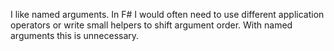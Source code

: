 I like named arguments. In F# I would often need to use different application operators or write small helpers to shift argument order. With named arguments this is unnecessary. 

